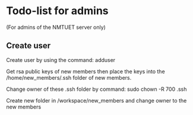 # Todo-list for admins
(For admins of the NMTUET server only)

## Create user
Create user by using the command: adduser

Get rsa public keys of new members then place the keys into the /home/new_members/.ssh folder of new members.

Change owner of these .ssh folder by command: sudo chown -R 700 .ssh

Create new folder in /workspace/new_members and change owner to the new members
